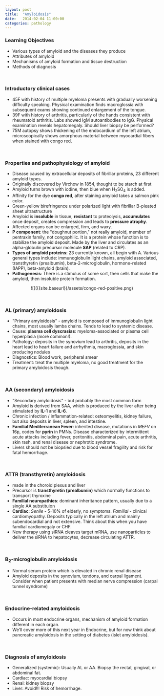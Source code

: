 ```yaml
---
layout: post
title:  "Amyloidosis"
date:   2014-02-04 11:00:00
categories: pathology
---
```


### Learning Objectives
- Various types of amyloid and the diseases they produce
- Attributes of amyloid
- Mechanisms of amyloid formation and tissue destruction
- Methods of diagnosis

<span><br></span>

### Introductory clinical cases
- 45F with history of multiple myeloma presents with gradually worsening difficulty speaking. Physical examination finds macroglossia with subsequent exams showing continued enlargement of the tongue.
- 39F with history of arthritis, particularly of the hands consistent with rheumatoid arthritis. Labs showed IgM autoantibodies to IgG. Physical examination reveals hepatomegaly. Should liver biopsy be performed?
- 75M autopsy shows thickening of the endocardium of the left atrium, microscopically shows amorphous material between myocardial fibers when stained with congo red.

<span><br></span>

### Properties and pathophysiology of amyloid 
- Disease caused by extracellular deposits of fibrillar proteins, 23 different amyloid types.
- Originally discovered by Virchow in 1854, thought to be starch at first
- Amyloid turns brown with iodine, then blue when H<sub>2</sub>SO<sub>4</sub> is added.
- Affinity for the dye **congo red**, after staining amyloid takes a salmon pink color.
- Green-yellow birefringence under polarized light with fibrillar B-pleated sheet ultrastructure 
- Amyloid is **insoluble** in tissue, **resistant** to proteolysis, **accumulates** once deposit, creates compression and leads to **pressure atrophy**. 
- Affected organs can be enlarged, firm, and waxy.
- **P component**: the "doughnut portion," not really amyloid, member of pentraxin family, not congophilic. It is a protein whose function is to stabilize the amyloid deposit. Made by the liver and circulates as an alpha-globulin precursor molecule **SAP** (related to CRP).
- **Types of amyloid proteins**: 23 currently known, all begin with A. Various general types include: immunoglobulin light chains, amyloid associated, transthyretin (prealbumin), beta-2-microglobulin, hormone-related (IAPP), beta-amyloid (brain).
- **Pathogenesis**: There is a stimulus of some sort, then cells that make the amyloid, then insoluble protein formation.

<div style="text-align:center;" markdown="1">
![]({{site.baseurl}}/assets/congo-red-positive.png)
</div>

<span><br></span>

### AL (primary) amyloidosis
- "Primary amyloidosis" - amyloid is composed of immunoglobulin light chains, most usually lamba chains. Tends to lead to systemic disease. 
- Cause: **plasma cell dyscrasias**: myeloma-associated or plasma cell hyperplasia (more common!). 
- Pathology: deposits in the synovium lead to arthritis, deposits in the heart lead to heart failure and arrhythmia, macroglossia, and skin producing nodules
- Diagnostics: Blood work, peripheral smear
- Treatment: treat the multiple myeloma, no good treatment for the primary amyloidosis though.

<span><br></span>

### AA (secondary) amyloidosis
- "Secondary amyloidosis" - but probably the most common form
- Amyloid is derived from SAA, which is produced by the liver after being stimulated by **IL-1** and **IL-6**.
- Chronic infection / inflammation-related: osteomyelitis, kidney failure, but also deposits in liver, spleen, and intestine.
- **Familial Mediterranean Fever**: inherited disease, mutations in *MEFV* on 16p, codes for **pyrin** in PMNs. Disease characterized by intermittent acute attacks including fever, peritonitis, abdominal pain, acute arthritis, skin rash, and renal disease or nephrotic syndrome.
- Livers should not be biopsied due to blood vessel fragility and risk for fatal hemorrhage.

<span><br></span>

### ATTR (transthyretin) amyloidosis
- made in the choroid plexus and liver
- Precursor is **transthyretin (prealbumin)** which normally functions to transport thyroxine
- **Familial neuropathies**: dominant inheritance pattern, usually due to a single AA substituion
- **Cardiac**: *Senile* - 5-10% of elderly, no symptoms. *Familial* - clinical cardiomyopathy. Deposits typically in the left atrium and mainly subendocardial and not extensive. Think about this when you have familial cardiomegaly or CHF.
- New therapy using siRNA cleaves target mRNA, use nanoparticles to deliver the siRNA to hepatocytes, decrease circulating ATTR.

<span><br></span>

### B<sub>2</sub>-microglobulin amyloidosis
- Normal serum protein which is elevated in chronic renal disease
- Amyloid deposits in the synovium, tendons, and carpal ligament. Consider when patient presents with median nerve compression (carpal tunnel syndrome)

<span><br></span>

### Endocrine-related amyloidosis
- Occurs in most endocrine organs, mechanism of amyloid formation different in each organ.
- We'll cover more of this next year in Endocrine, but for now think about pancreatic amyloidosis in the setting of diabetes (islet amyloidosis).

<span><br></span>

### Diagnosis of amyloidosis
- Generalized (systemic): Usually AL or AA. Biopsy the rectal, gingival, or abdominal fat.
- Cardiac: myocardial biopsy
- Renal: kidney biopsy
- Liver: Avoid!!! Risk of hemorrhage. 